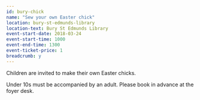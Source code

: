 ```yaml
---
id: bury-chick
name: "Sew your own Easter chick"
location: bury-st-edmunds-library
location-text: Bury St Edmunds Library
event-start-date: 2018-03-24
event-start-time: 1000
event-end-time: 1300
event-ticket-price: 1
breadcrumb: y
---
```


Children are invited to make their own Easter chicks.

Under 10s must be accompanied by an adult. Please book in advance at the foyer desk.
